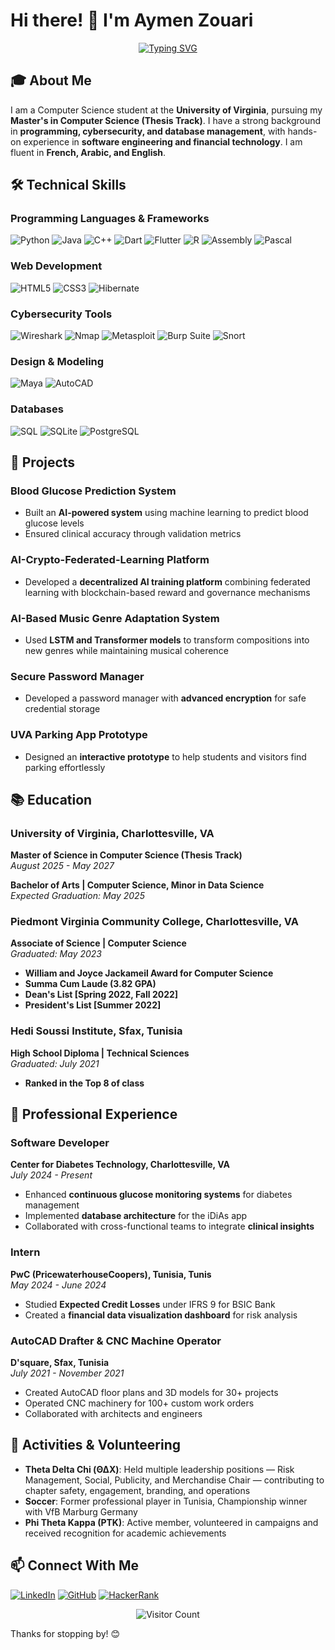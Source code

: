 # Hi there! 👋 I'm Aymen Zouari

<div align="center">
  
[![Typing SVG](https://readme-typing-svg.herokuapp.com?font=Fira+Code&pause=1000&color=FFFFFF&center=true&vCenter=true&width=435&lines=AI+Researcher;Machine+Learning+Enthusiast)](https://git.io/typing-svg)

</div>

## 🎓 About Me

I am a Computer Science student at the **University of Virginia**, pursuing my **Master's in Computer Science (Thesis Track)**. I have a strong background in **programming, cybersecurity, and database management**, with hands-on experience in **software engineering and financial technology**. I am fluent in **French, Arabic, and English**.

## 🛠️ Technical Skills

### Programming Languages & Frameworks
![Python](https://img.shields.io/badge/Python-3776AB?style=for-the-badge&logo=python&logoColor=white)
![Java](https://img.shields.io/badge/Java-007396?style=for-the-badge&logo=java&logoColor=white)
![C++](https://img.shields.io/badge/C%2B%2B-00599C?style=for-the-badge&logo=c%2B%2B&logoColor=white)
![Dart](https://img.shields.io/badge/Dart-0175C2?style=for-the-badge&logo=dart&logoColor=white)
![Flutter](https://img.shields.io/badge/Flutter-02569B?style=for-the-badge&logo=flutter&logoColor=white)
![R](https://img.shields.io/badge/R-276DC3?style=for-the-badge&logo=r&logoColor=white)
![Assembly](https://img.shields.io/badge/x86_Assembly-0078D4?style=for-the-badge&logo=assembly&logoColor=white)
![Pascal](https://img.shields.io/badge/Pascal-004482?style=for-the-badge&logo=pascal&logoColor=white)

### Web Development
![HTML5](https://img.shields.io/badge/HTML5-E34F26?style=for-the-badge&logo=html5&logoColor=white)
![CSS3](https://img.shields.io/badge/CSS3-1572B6?style=for-the-badge&logo=css3&logoColor=white)
![Hibernate](https://img.shields.io/badge/Hibernate-59666C?style=for-the-badge&logo=hibernate&logoColor=white)

### Cybersecurity Tools
![Wireshark](https://img.shields.io/badge/Wireshark-1679A7?style=for-the-badge&logo=wireshark&logoColor=white)
![Nmap](https://img.shields.io/badge/Nmap-004482?style=for-the-badge&logo=nmap&logoColor=white)
![Metasploit](https://img.shields.io/badge/Metasploit-5A5A5A?style=for-the-badge&logo=metasploit&logoColor=white)
![Burp Suite](https://img.shields.io/badge/Burp_Suite-FF6F00?style=for-the-badge&logo=burpsuite&logoColor=white)
![Snort](https://img.shields.io/badge/Snort-EA0029?style=for-the-badge&logo=snort&logoColor=white)

### Design & Modeling
![Maya](https://img.shields.io/badge/Maya-00A3FF?style=for-the-badge&logo=autodesk&logoColor=white)
![AutoCAD](https://img.shields.io/badge/AutoCAD-000000?style=for-the-badge&logo=autodesk&logoColor=white)

### Databases
![SQL](https://img.shields.io/badge/SQL-003B57?style=for-the-badge&logo=postgresql&logoColor=white)
![SQLite](https://img.shields.io/badge/SQLite-003B57?style=for-the-badge&logo=sqlite&logoColor=white)
![PostgreSQL](https://img.shields.io/badge/PostgreSQL-316192?style=for-the-badge&logo=postgresql&logoColor=white)

## 🚀 Projects

### Blood Glucose Prediction System
- Built an **AI-powered system** using machine learning to predict blood glucose levels
- Ensured clinical accuracy through validation metrics

### AI-Crypto-Federated-Learning Platform
- Developed a **decentralized AI training platform** combining federated learning with blockchain-based reward and governance mechanisms

### AI-Based Music Genre Adaptation System
- Used **LSTM and Transformer models** to transform compositions into new genres while maintaining musical coherence

### Secure Password Manager
- Developed a password manager with **advanced encryption** for safe credential storage

### UVA Parking App Prototype
- Designed an **interactive prototype** to help students and visitors find parking effortlessly

## 📚 Education

### University of Virginia, Charlottesville, VA
**Master of Science in Computer Science (Thesis Track)**  
*August 2025 - May 2027*

**Bachelor of Arts | Computer Science, Minor in Data Science**  
*Expected Graduation: May 2025*

### Piedmont Virginia Community College, Charlottesville, VA
**Associate of Science | Computer Science**  
*Graduated: May 2023*  
- **William and Joyce Jackameil Award for Computer Science**
- **Summa Cum Laude (3.82 GPA)**
- **Dean's List [Spring 2022, Fall 2022]**
- **President's List [Summer 2022]**

### Hedi Soussi Institute, Sfax, Tunisia
**High School Diploma | Technical Sciences**  
*Graduated: July 2021*  
- **Ranked in the Top 8 of class**

## 💼 Professional Experience

### Software Developer
**Center for Diabetes Technology, Charlottesville, VA**  
*July 2024 - Present*
- Enhanced **continuous glucose monitoring systems** for diabetes management
- Implemented **database architecture** for the iDiAs app
- Collaborated with cross-functional teams to integrate **clinical insights**

### Intern
**PwC (PricewaterhouseCoopers), Tunisia, Tunis**  
*May 2024 - June 2024*
- Studied **Expected Credit Losses** under IFRS 9 for BSIC Bank
- Created a **financial data visualization dashboard** for risk analysis

### AutoCAD Drafter & CNC Machine Operator
**D'square, Sfax, Tunisia**  
*July 2021 - November 2021*
- Created AutoCAD floor plans and 3D models for 30+ projects
- Operated CNC machinery for 100+ custom work orders
- Collaborated with architects and engineers

## 🎯 Activities & Volunteering

- **Theta Delta Chi (ΘΔΧ)**: Held multiple leadership positions — Risk Management, Social, Publicity, and Merchandise Chair — contributing to chapter safety, engagement, branding, and operations
- **Soccer**: Former professional player in Tunisia, Championship winner with VfB Marburg Germany
- **Phi Theta Kappa (PTK)**: Active member, volunteered in campaigns and received recognition for academic achievements

## 📫 Connect With Me

[![LinkedIn](https://img.shields.io/badge/LinkedIn-0077B5?style=for-the-badge&logo=linkedin&logoColor=white)](https://www.linkedin.com/in/aymen-zouari/)
[![GitHub](https://img.shields.io/badge/GitHub-181717?style=for-the-badge&logo=github&logoColor=white)](https://github.com/Az0202)
[![HackerRank](https://img.shields.io/badge/HackerRank-2EC866?style=for-the-badge&logo=hackerrank&logoColor=white)](https://app.joinhandshake.com/profiles/qjxaa4)

<div align="center">
  
![Visitor Count](https://profile-counter.glitch.me/Az0202/count.svg)

</div>

Thanks for stopping by! 😊
